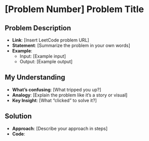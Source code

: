 # [Problem Number] Problem Title

## Problem Description
- **Link**: [Insert LeetCode problem URL]
- **Statement**: [Summarize the problem in your own words]
- **Example**:
  - Input: [Example input]
  - Output: [Example output]

## My Understanding
- **What’s confusing**: [What tripped you up?]
- **Analogy**: [Explain the problem like it’s a story or visual]
- **Key Insight**: [What “clicked” to solve it?]

## Solution
- **Approach**: [Describe your approach in steps]
- **Code**:
  ```python
